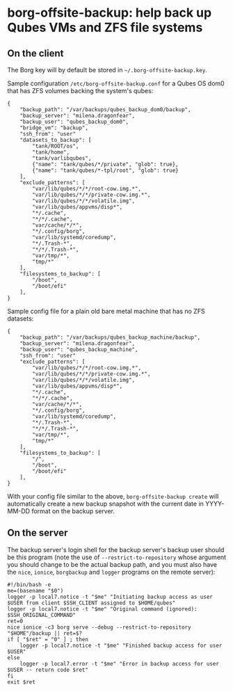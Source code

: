 # borg-offsite-backup: help back up Qubes VMs and ZFS file systems

## On the client

The Borg key will by default be stored in `~/.borg-offsite-backup.key`.

Sample configuration `/etc/borg-offsite-backup.conf` for a Qubes OS
dom0 that has ZFS volumes backing the system's qubes:

```
{
    "backup_path": "/var/backups/qubes_backup_dom0/backup",
    "backup_server": "milena.dragonfear",
    "backup_user": "qubes_backup_dom0",
    "bridge_vm": "backup",
    "ssh_from": "user"
    "datasets_to_backup": [
        "tank/ROOT/os",
        "tank/home",
        "tank/varlibqubes",
        {"name": "tank/qubes/*/private", "glob": true},
        {"name": "tank/qubes/*-tpl/root", "glob": true}
    ],
    "exclude_patterns": [
        "var/lib/qubes/*/*/root-cow.img.*",
        "var/lib/qubes/*/*/private-cow.img.*",
        "var/lib/qubes/*/*/volatile.img",
        "var/lib/qubes/appvms/disp*",
        "*/.cache",
        "*/*/.cache",
        "var/cache/*/*",
        "*/.config/borg",
        "var/lib/systemd/coredump",
        "*/.Trash-*",
        "*/*/.Trash-*",
        "var/tmp/*",
        "tmp/*"
    ],
    "filesystems_to_backup": [
        "/boot",
        "/boot/efi"
    ],
}
```

Sample config file for a plain old bare metal machine that has
no ZFS datasets:

```
{
    "backup_path": "/var/backups/qubes_backup_machine/backup",
    "backup_server": "milena.dragonfear",
    "backup_user": "qubes_backup_machine",
    "ssh_from": "user"
    "exclude_patterns": [
        "var/lib/qubes/*/*/root-cow.img.*",
        "var/lib/qubes/*/*/private-cow.img.*",
        "var/lib/qubes/*/*/volatile.img",
        "var/lib/qubes/appvms/disp*",
        "*/.cache",
        "*/*/.cache",
        "var/cache/*/*",
        "*/.config/borg",
        "var/lib/systemd/coredump",
        "*/.Trash-*",
        "*/*/.Trash-*",
        "var/tmp/*",
        "tmp/*"
    ],
    "filesystems_to_backup": [
        "/",
        "/boot",
        "/boot/efi"
    ],
}
```

With your config file similar to the above,
`borg-offsite-backup create` will automatically create a new backup
snapshot with the current date in YYYY-MM-DD format on the backup server.

## On the server

The backup server's login shell for the backup server's backup user
should be this program (note the use of `--restrict-to-repository`
whose argument you should change to be the actual backup path, and
you must also have the `nice`, `ionice`, `borgbackup` and `logger`
programs on the remote server):

```
#!/bin/bash -e
me=(basename "$0")
logger -p local7.notice -t "$me" "Initiating backup access as user $USER from client $SSH_CLIENT assigned to $HOME/qubes"
logger -p local7.notice -t "$me" "Original command (ignored): $SSH_ORIGINAL_COMMAND"
ret=0
nice ionice -c3 borg serve --debug --restrict-to-repository "$HOME"/backup || ret=$?
if [ "$ret" = "0" ] ; then
    logger -p local7.notice -t "$me" "Finished backup access for user $USER"
else
    logger -p local7.error -t "$me" "Error in backup access for user $USER -- return code $ret"
fi
exit $ret
```
